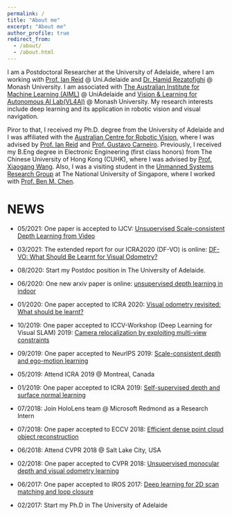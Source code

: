 ```yaml
---
permalink: /
title: "About me"
excerpt: "About me"
author_profile: true
redirect_from: 
  - /about/
  - /about.html
---
```


I am a Postdoctoral Researcher at the University of Adelaide, where I am working with [Prof. Ian Reid](https://cs.adelaide.edu.au/~ianr/) @ Uni.Adelaide and [Dr. Hamid Rezatofighi](https://research.monash.edu/en/persons/hamid-rezatofighi) @ Monash University.
I am associated with [The Australian Institute for Machine Learning (AIML)](https://www.adelaide.edu.au/aiml/) @ UniAdelaide 
and [Vision & Learning for Autonomous AI Lab(VL4AI)](https://vl4ai.erc.monash.edu/index.html) @ Monash University.
My research interests include deep learning and its application in robotic vision and visual navigation. 

Piror to that, I received my Ph.D. degree from the University of Adelaide and I was affiliated with the [Australian Centre for Robotic Vision](https://www.roboticvision.org/), where I was advised by [Prof. Ian Reid](https://cs.adelaide.edu.au/~ianr/) and [Prof. Gustavo Carneiro](https://cs.adelaide.edu.au/~carneiro/). 
Previously, I received my B.Eng degree in Electronic Engineering (first class honors) from The Chinese University of Hong Kong (CUHK), where I was advised by [Prof. Xiaogang Wang](http://www.ee.cuhk.edu.hk/~xgwang/). 
Also, I was a visiting student in the [Unmanned Systems Research Group](http://uav.ece.nus.edu.sg/) at The National University of Singapore, where I worked with [Prof. Ben M. Chen](http://uav.ece.nus.edu.sg/~bmchen/).


NEWS
======
* 05/2021: One paper is accepted to IJCV:
[Unsupervised Scale-consistent Depth Learning from Video](https://link.springer.com/article/10.1007/s11263-021-01484-6)

* 03/2021: The extended report for our ICRA2020 (DF-VO) is online:
[DF-VO: What Should Be Learnt for Visual Odometry?](https://arxiv.org/abs/2103.00933)

* 08/2020: Start my Postdoc position in The University of Adelaide.

* 06/2020: One new arxiv paper is online:
[unsupervised depth learning in indoor](https://arxiv.org/abs/2006.02708)

* 01/2020: One paper accepted to ICRA 2020:
[Visual odometry revisited: What should be learnt?](https://ieeexplore.ieee.org/abstract/document/9197374)

* 10/2019: One paper accepted to ICCV-Workshop (Deep Learning for Visual SLAM) 2019:
[Camera relocalization by exploiting multi-view constraints](https://openaccess.thecvf.com/content_ICCVW_2019/html/DL4VSLAM/Cai_Camera_Relocalization_by_Exploiting_Multi-View_Constraints_for_Scene_Coordinates_Regression_ICCVW_2019_paper.html)

* 09/2019: One paper accepted to NeurIPS 2019:
[Scale-consistent depth and ego-motion learning](https://arxiv.org/abs/1908.10553)

* 05/2019: Attend ICRA 2019 @ Montreal, Canada

* 01/2019: One paper accepted to ICRA 2019:
[Self-supervised depth and surface normal learning](https://ieeexplore.ieee.org/abstract/document/8793984)

* 07/2018: Join HoloLens team @ Microsoft Redmond as a Research Intern

* 07/2018: One paper accepted to ECCV 2018:
[Efficient dense point cloud object reconstruction](https://openaccess.thecvf.com/content_ECCV_2018/html/Kejie_Li_Efficient_Dense_Point_ECCV_2018_paper.html)

* 06/2018: Attend CVPR 2018 @ Salt Lake City, USA

* 02/2018: One paper  accepted to CVPR 2018: 
[Unsupervised monocular depth and visual odometry learning](https://openaccess.thecvf.com/content_cvpr_2018/html/Zhan_Unsupervised_Learning_of_CVPR_2018_paper.html)

* 06/2017: One paper accepted to IROS 2017: 
[Deep learning for 2D scan matching and loop closure](https://ieeexplore.ieee.org/abstract/document/8202236)

* 02/2017: Start my Ph.D in The University of Adelaide



